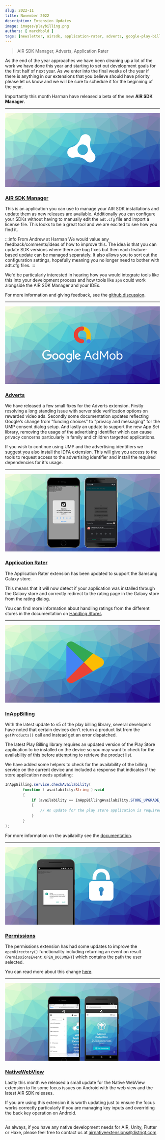 ```yaml
---
slug: 2022-11
title: November 2022
description: Extension Updates
image: images/playbilling.png
authors: [ marchbold ]
tags: [newsletter, airsdk, application-rater, adverts, google-play-billing]
---
```


> AIR SDK Manager, Adverts, Application Rater 

As the end of the year approaches we have been cleaning up a lot of the work we have done this year and starting to set out development goals for the first half of next year. As we enter into the final weeks of the year if there is anything in our extensions that you believe should have priority please let us know and we will be sure to schedule it for the beginning of the year.

Importantly this month Harman have released a beta of the new **AIR SDK Manager**. 

<!--truncate-->

---

![](images/adobeair.png)

### [AIR SDK Manager](https://github.com/airsdk/Adobe-Runtime-Support/discussions/2291)

This is an application you can use to manage your AIR SDK installations and update them as new releases are available. Additionally you can configure your SDKs without having to manually edit the `adt.cfg` file and import a license file. This looks to be a great tool and we are excited to see how you find it.

:::info From Andrew at Harman
We would value any feedback/comments/ideas of how to improve this. The idea is that you can update SDK versions where there are bug fixes but then each feature-based update can be managed separately. It also allows you to sort out the configuration settings, hopefully meaning you no longer need to bother with adt.cfg files.
:::

We'd be particularly interested in hearing how you would integrate tools like this into your development process and how tools like `apm` could work alongside the AIR SDK Manager and your IDEs.

For more information and giving feedback, see the  [github discussion](https://github.com/airsdk/Adobe-Runtime-Support/discussions/2291).


---

![](images/admob.png)

### [Adverts](https://airnativeextensions.com/extension/com.distriqt.Adverts)

We have released a few small fixes for the Adverts extension. Firstly resolving a long standing issue with server side verification options on rewarded video ads. Secondly some documentation updates reflecting Google's change from "funding choices" to "privacy and messaging" for the UMP consent dialog setup. And lastly an update to support the new App Set library, removing the usage of  the advertising identifier which can cause privacy concerns particularly in family and children targetted applications.

If you wish to continue using UMP and the advertising identifiers we suggest you also install the IDFA extension. This will give you access to the tools to request access to the advertising identifier and install the required dependencies for it's usage.


---

![](images/application-rater.png)

### [Application Rater](https://airnativeextensions.com/extension/com.distriqt.ApplicationRater)

The Application Rater extension has been updated to support the Samsung Galaxy store. 

This means that it will now detect if your application was installed through the Galaxy store and correctly redirect to the rating page in the Galaxy store from the rating dialog.

You can find more information about handling ratings from the different stores in the documentation on [Handling Stores](/docs/applicationrater/handling-stores)


---

![](images/playbilling.png)

### [InAppBilling](https://airnativeextensions.com/extension/com.distriqt.InAppBilling)

With the latest update to v5 of the play billing library, several developers have noted that certain devices don't return a product list from the `getProducts()` call and instead get an error dispatched.

The latest Play Billing library requires an updated version of the Play Store application to be installed on the device so you may want to check for the availability of this before attempting to retrieve the product list. 

We have added some helpers to check for the availability of the billing service on the current device and included a response that indicates if the store application needs updating:

```actionscript
InAppBilling.service.checkAvailability(
        function ( availability:String ):void
        {
            if (availability == InAppBillingAvailability.STORE_UPGRADE_REQUIRED) 
            {
                // An update for the play store application is required
            }
        }
);
```

For more information on the availabilty see the [documentation](/docs/inappbilling/billing-service#availability).

---

![](images/permissions.png)

### [Permissions](https://airnativeextensions.com/extension/com.distriqt.Permissions)

The permissions extension has had some updates to improve the `openDirectory()` functionality including returning an event on result (`PermissionsEvent.OPEN_DOCUMENT`) which contains the path the user selected.

You can read more about this change [here](/docs/permissions/file-folder-access).

---

![](images/nativewebview.png)

### [NativeWebView](https://airnativeextensions.com/extension/com.distriqt.NativeWebView)

Lastly this month we released a small update for the Native WebView extension to fix some focus issues on Android with the web view and the latest AIR SDK releases.

If you are using this extension it is worth updating just to ensure the focus works correctly particularly if you are managing key inputs and overriding the back key operation on Android. 

---

As always, if you have any native development needs for AIR, Unity, Flutter or Haxe, please feel free to contact us at [airnativeextensions@distriqt.com](mailto:airnativeextensions@distriqt.com).
